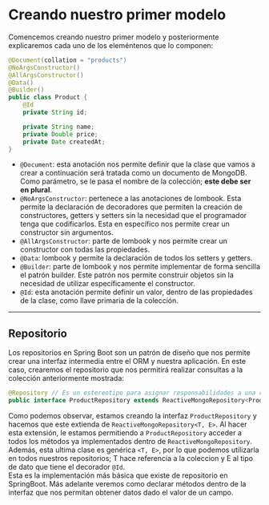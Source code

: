  # Creando nuestro primer modelo   
   
Comencemos creando nuestro primer modelo y posteriormente explicaremos cada uno de los eleméntenos que lo componen:   
```java
@Document(collation = "products")
@NoArgsConstructor()
@AllArgsConstructor()
@Data()
@Builder()
public class Product {
    @Id
    private String id;

    private String name;
    private Double price;
    private Date createdAt;
}
```
- `@Document`: esta anotación nos permite definir que la clase que vamos a crear a continuación será tratada como un documento de MongoDB. Como parámetro, se le pasa el nombre de la colección; **este debe ser en plural**.   
- `@NoArgsConstructor`: pertenece a las anotaciones de lombook. Esta permite la declaración de decoradores que permiten la creación de constructores, getters y setters sin la necesidad que el programador tenga que codificarlos. Esta en específico nos permite crear un constructor sin argumentos.   
- `@AllArgsConstructor`: parte de lombook y nos permite crear un constructor con todas las propiedades.   
- `@Data`: lombook y permite la declaración de todos los setters y getters.   
- `@Builder`: parte de lombook y nos permite implementar de forma sencilla el patrón builder. Este patrón nos permite construir objetos sin la necesidad de utilizar específicamente el constructor.   
- `@Id`: esta anotación permite definir un valor, dentro de las propiedades de la clase, como llave primaria de la colección.   
 --- 
   
 ## Repositorio   
Los repositorios en Spring Boot son un patrón de diseño que nos permite crear una interfaz intermedia entre el ORM y nuestra aplicación. En este caso, crearemos el repositorio que nos permitirá realizar consultas a la colección anteriormente mostrada:   
```java
@Repository // Es un estereotipo para asignar responsabilidades a una clase
public interface ProductRepository extends ReactiveMongoRepository<Product, String> {}

```
Como podemos observar, estamos creando la interfaz `ProductRepository` y hacemos que este extienda de `ReactiveMongoRepository<T, E>`. Al hacer esta extensión, le estamos permitiendo a `ProductRepository` acceder a todos los métodos ya implementados dentro de `ReactiveMongoRepository`. Además, esta ultima clase es genérica `<T, E>`, por lo que podemos utilizarla en todos nuestros repositorios; T hace referencia a la coleccion y E al tipo de dato que tiene el decorador `@Id`.   
Esta es la implementación más básica que existe de repositorio en SpringBoot. Más adelante veremos como declarar métodos dentro de la interfaz que nos permitan obtener datos dado el valor de un campo.   
   
